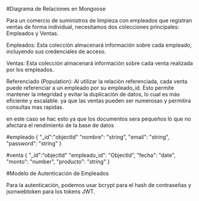 #Diagrama de Relaciones en Mongoose

Para un comercio de suministros de limpieza con empleados que registran ventas de forma individual, necesitamos dos colecciones principales: Empleados y Ventas.

Empleados: Esta colección almacenará información sobre cada empleado, incluyendo sus credenciales de acceso.

Ventas: Esta colección almacenará información sobre cada venta realizada por los empleados.

Referenciado (Population): Al utilizar la relación referenciada, cada venta puede referenciar a un empleado por su empleado_id. Esto permite mantener la integridad y evitar la duplicación de datos, lo cual es más eficiente y escalable. ya que las ventas pueden ser numerosas y permitira consultas mas rapidas.

en este caso se hac esto ya que los documentos sera pequeños lo que no afectara el rendimiento de la base de datos 

#empleado
{
    "_id":"objectId"
    "nombre": "string",
    "email": "string",
    "password": "string"
}

#venta
{
    "_id":"objectId"
    "empleado_id": "ObjectId",
    "fecha": "date",
    "monto": "number",
    "producto": "string"
}

#Modelo de Autenticación de Empleados

Para la autenticación, podemos usar bcrypt para el hash de contraseñas y jsonwebtoken para los tokens JWT.